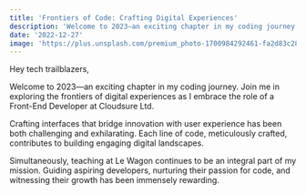```yaml
---
title: 'Frontiers of Code: Crafting Digital Experiences'
description: 'Welcome to 2023—an exciting chapter in my coding journey. Join me in exploring the frontiers of digital experiences as I embrace the role of a Front-End Developer at Cloudsure Ltd.'
date: '2022-12-27'
image: 'https://plus.unsplash.com/premium_photo-1700984292461-fa2d83c28c6b?q=80&w=3086&auto=format&fit=crop&ixlib=rb-4.0.3&ixid=M3wxMjA3fDB8MHxwaG90by1wYWdlfHx8fGVufDB8fHx8fA%3D%3D'
---
```


Hey tech trailblazers,

Welcome to 2023—an exciting chapter in my coding journey. Join me in exploring the frontiers of digital experiences as I embrace the role of a Front-End Developer at Cloudsure Ltd.

Crafting interfaces that bridge innovation with user experience has been both challenging and exhilarating. Each line of code, meticulously crafted, contributes to building engaging digital landscapes.

Simultaneously, teaching at Le Wagon continues to be an integral part of my mission. Guiding aspiring developers, nurturing their passion for code, and witnessing their growth has been immensely rewarding.